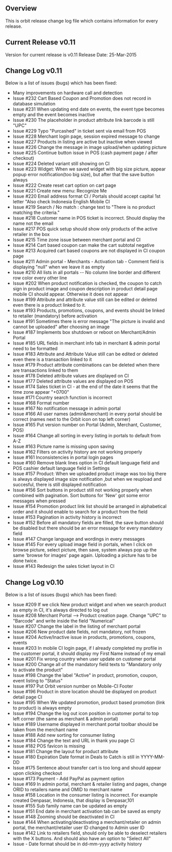 Overview
--------
This is orbit release change log file which contains information for every release.

Current Release v0.11
---------------------
Version for current release is v0.11
Release Date: 25-Mar-2015

Change Log v0.11
----------------
Below is a list of issues (bugs) which has been fixed:

 * Many improvements on hardware call and detection
 * Issue #232 Cart Based Coupon and Promotion  does not record in database simulation
 * Issue #231 When updating end date on events, the event type becomes empty and the event becomes inactive
 * Issue #230 The placeholder in product attribute link barcode is still "UPC"
 * Issue #229 Typo "Purcashed" in ticket sent via email from POS
 * Issue #228 Merchant login page, session expired message to change
 * Issue #227 Products in listing are active but inactive when viewed
 * Issue #226 Change the message in image upload/when updating picture
 * Issue #225 Continue button issue in POS (cash payment page / after checkout)
 * Issue #224 Deleted variant still showing on CI
 * Issue #223 Widget: When we saved widget with big size picture, appear popup error notification(too big size), but after that the save button always
 * Issue #222 Create reset cart option on cart page
 * Issue #221 Create new menu: Recognize Me
 * Issue #220 Email address format CI / Portals should accept capital 1st letter "Also check Indonesia English Mobile CI
 * Issue #219 Search / No match : change text to "There is no product matching the criteria."
 * Issue #218 Customer name in POS ticket is incorrect. Should display the name not the email
 * Issue #217 POS quick setup should show only products of the active retailer in the box
 * Issue #215 Time zone issue between merchant portal and CI
 * Issue #214 Cart based coupon can make the cart subtotal negative
 * Issue #213 Acquired cart based coupons are not displayed in CI coupon page
 * Issue #211 Admin portal - Merchants - Activation tab - Comment field is displaying "null" when we leave it as empty
 * Issue #210 All lists in all portals -- No column line border and different row color every other line
 * Issue #202 When product notification is checked, the coupon to catch sign in product image and coupon description in product detail page mobile CI should appear. Otherwise it does not appear
 * Issue #199 Attribute and attribute value still can be edited or deleted even there is a product linked to it.
 * Issue #193 Products, promotions, coupons, and events should be linked to retailer (mandatory) before activation
 * Issue #191 Sometimes there is error message "The picture is invalid and cannot be uploaded" after choosing an image
 * Issue #187 Implements box shutdown or reboot on Merchant/Admin Portal
 * Issue #185 URL fields in merchant info tab in merchant & admin portal need to be formatted
 * Issue #183 Attribute and Attribute Value still can be edited or deleted even there is a transaction linked to it
 * Issue #179 Product attribute combinations can be deleted when there are transactions linked to them
 * Issue #178 Deleted attribute values are displayed on CI
 * Issue #177 Deleted attribute values are displayed on POS
 * Issue #174 Sales ticket in CI - at the end of the date it seems that the time zone appear "+0700"
 * Issue #171 Country search function is incorrect
 * Issue #168 Format number
 * Issue #167 No notification message in admin portal
 * Issue #166 All user names (admin&merchant) in every portal should be correct (names next to the Orbit icon on top left corner)
 * Issue #165 Put version number on Portal (Admin, Merchant, Customer, POS)
 * Issue #164 Change all sorting in every listing in portals to default from A-Z
 * Issue #163 Picture name is missing upon saving
 * Issue #162 Filters on activity history are not working properly
 * Issue #161 Inconsistencies in portal login pages
 * Issue #160 Remove blank lines option in CI default language field and POS cashier default language field in Settings
 * Issue #157 Product: When we uploaded product image was too big there is always displayed image size notification ,but when we reupload and succesful, there is still displayed notification
 * Issue #156 Sort buttons in product still not working properly when combined with pagination. Sort buttons for 'New' got some error messages when pressed
 * Issue #154 Promotion product link list should be arranged in alphabetical order and it should enable to search for a product from the field
 * Issue #153 Pagination in activity history is incorrect
 * Issue #152 Before all mandatory fields are filled, the save button should be disabled but there should be an error message for every mandatory field
 * Issue #147 Change language and wordings in every messages
 * Issue #145 For every upload image field in portals, when I click on browse picture, select picture, then save, system always pop up the same 'browse for images' page again. Uploading a picture has to be done twice.
 * Issue #143 Redesign the sales ticket layout in CI

Change Log v0.10
----------------
Below is a list of issues (bugs) which has been fixed:

 * Issue #209 If we click New product widget and when we search product as empty in CI, it's always directed to log out
 * Issue #208 Merchant Portal --> Product creation page. Change "UPC" to "Barcode" and write inside the field "Numerical"
 * Issue #207 Change the label in the listing of merchant portal
 * Issue #206 New product date fields, not mandatory, not frozen
 * Issue #204 Active/Inactive issue in products, promotions, coupons, events
 * Issue #203 In mobile CI login page, if I already completed my profile in the customer portal, it should display my First Name instead of my email
 * Issue #201 Fix wrong country when user update on customer portal
 * Issue #200 Change all of  the mandatory field texts to "Mandatory only to activate the product"
 * Issue #198 Change the label "Active" in product, promotion, coupon, event listing to "Status"
 * Issue #197 Put Orbit version number on Mobile-CI Footer
 * Issue #196 Product in store location should be displayed on product detail page CI
 * Issue #195 When We updated promotion, product based promotion (link to product) is always empty
 * Issue #194 Change the log out icon position in customer portal to top left corner (the same as merchant & admin portal)
 * Issue #189 Username displayed in merchant portal toolbar should be taken from the merchant name
 * Issue #188  Add new sorting for consumer listing
 * Issue #184 Change the text and URL in thank you page CI
 * Issue #182 POS favicon is missing
 * Issue #181 Change the layout for product attribute
 * Issue #180 Expiration Date format in Deals to Catch is still in YYYY-MM-DD
 * Issue #175 Sentence about transfer cart is too long and should appear upon clicking checkout
 * Issue #173 Payment - Add PayPal as payment option
 * Issue #169 In admin portal, merchant & retailer listing and pages, change ORID to retailers name and OMID to merchant name
 * Issue #158 Location in the consumer listing is incorrect. For example created Denpasar, Indonesia, that display is Denpasar,101
 * Issue #155 Sub family name can be updated as empty
 * Issue #151 End date in merchant activation tab can be saved as empty
 * Issue #148 Zooming should be deactivated in CI
 * Issue #144 When activating/deactivating a merchant/retailer on admin portal, the merchant/retailer user ID changed to Admin user ID
 * Issue #142 Link to retailers field, should only be able to deselect retailers with the X buttons. And should also have an option to "Select All"
 * Issue - Date format should be in dd-mm-yyyy activity history
